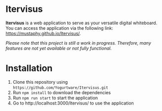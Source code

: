 # Itervisus
**Itervisus** is a web application to serve as your versatile digital whiteboard. You can access the application via the following link: https://mustaphy.github.io/Itervisus/.

*Please note that this project is still a work in progress. Therefore, many features are not yet available or not fully functional.*

# Installation
1. Clone this repository using `https://github.com/Yogurtware/Itervisus.git`
2. Run `npm install` to download the dependencies
3. Run `npm run start` to start the application
4. Go to http://localhost:3000/Itervisus/ to use the application
